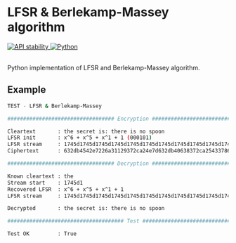 # LFSR & Berlekamp-Massey algorithm
<div>
  <!-- Stability -->
  <a href="https://nodejs.org/api/documentation.html#documentation_stability_index">
    <img src="https://img.shields.io/badge/stability-experimental-orange.svg?style=flat-square"
      alt="API stability" />
  </a>
  <!-- Standard -->
  <a href="https://img.shields.io/badge">
    <img src="https://img.shields.io/badge/Language-Python-brightgreen.svg"
      alt="Python" />
  </a>
</div>
<br />

Python implementation of LFSR and Berlekamp-Massey algorithm.

## Example

```sh
TEST - LFSR & Berlekamp-Massey

################################## Encryption ##################################

Cleartext       : the secret is: there is no spoon
LFSR init       : x^6 + x^5 + x^1 + 1 (000101)
LFSR stream     : 1745d1745d1745d1745d1745d1745d1745d1745d1745d1745d1745d1745d1745
Ciphertext      : 632db4542e7226a31129372ca24e7d632db40638372ca254337865a20432782b

################################## Decryption ##################################

Known cleartext : the
Stream start    : 1745d1
Recovered LFSR  : x^6 + x^5 + x^1 + 1
LFSR stream     : 1745d1745d1745d1745d1745d1745d1745d1745d1745d1745d1745d1745d1745

Decrypted       : the secret is: there is no spoon

##################################### Test #####################################

Test OK         : True
```

